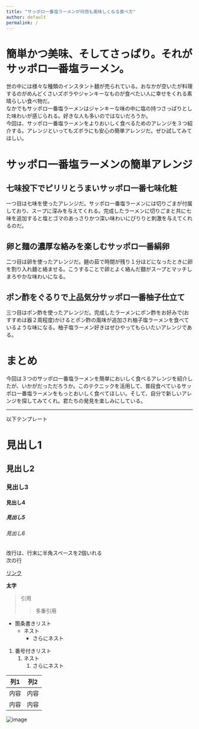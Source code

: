 ```yaml
---
title: "サッポロ一番塩ラーメンが何倍も美味しくなる食べ方"
author: default
permalink: /
---
```


# 簡単かつ美味、そしてさっぱり。それがサッポロ一番塩ラーメン。

世の中には様々な種類のインスタント麺が売られている。おなかが空いたが料理するのがめんどくさいズボラやジャンキーなものが食べたい人に幸せをくれる素晴らしい食べ物だ。  
なかでもサッポロ一番塩ラーメンはジャンキーな味の中に塩の持つさっぱりとした味わいが感じられる。好きな人も多いのではないだろうか。  
今回は、サッポロ一番塩ラーメンをよりおいしく食べるためのアレンジを３つ紹介する。アレンジといってもズボラにも安心の簡単アレンジだ。ぜひ試してみてほしい。

# サッポロ一番塩ラーメンの簡単アレンジ
## 七味投下でピリリとうまい**サッポロ一番七味化粧**

一つ目は七味を使ったアレンジだ。サッポロ一番塩ラーメンには切りごまが付属しており、スープに深みを与えてくれる。完成したラーメンに切りごまと共に七味を追加すると塩とゴマのあっさりかつ深い味わいにぴりりと刺激を与えてくれるのだ。

## 卵と麺の濃厚な絡みを楽しむ**サッポロ一番絹卵**

二つ目は卵を使ったアレンジだ。麺の茹で時間が残り１分ほどになったときに卵を割り入れ麺と絡ませる。こうすることで卵とよく絡んだ麵がスープとマッチしまろやかな味わいになる。

## ポン酢をぐるりで上品気分**サッポロ一番柚子仕立て**

三つ目はポン酢を使ったアレンジだ。完成したラーメンにポン酢をお好みで(おすすめは器２周程度)かけるとポン酢の風味が追加され柚子塩ラーメンを食べているような味になる。柚子塩ラーメン好きはぜひやってもらいたいアレンジである。

# まとめ

今回は３つのサッポロ一番塩ラーメンを簡単においしく食べるアレンジを紹介したが、いかがだっただろうか。このテクニックを活用して、普段食べているサッポロ一番塩ラーメンをもっとおいしく食べてほしい。そして、自分で新しいアレンジを探してみてくれ。君たちの発見を楽しみにしている。

---

以下テンプレート

# 見出し1
## 見出し2
### 見出し3
#### 見出し4
##### 見出し5
###### 見出し6

改行は、行末に半角スペースを2個いれる  
次の行

[リンク](https://www.google.co.jp/)

**太字**

> 引用
>> 多重引用


- 箇条書きリスト
  - ネスト
    - さらにネスト


1. 番号付きリスト
   1. ネスト
      1. さらにネスト

  
| 列1  | 列2  |
|-----|-----|
| 内容  | 内容  |
| 内容  | 内容  |

![image](/220422_GitHubPages/assets/images/logo-150.png)
